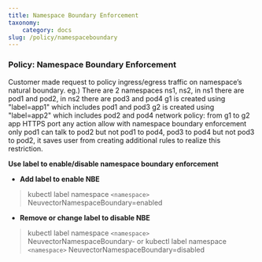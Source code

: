```yaml
---
title: Namespace Boundary Enforcement
taxonomy:
    category: docs
slug: /policy/namespaceboundary
---
```


### Policy: Namespace Boundary Enforcement

Customer made request to policy ingress/egress traffic on namespace’s natural boundary. 
eg.)
There are 2 namespaces ns1, ns2, 
in ns1 there are pod1 and pod2,
in ns2 there are pod3 and pod4
g1 is created using "label=app1" which includes pod1 and pod3
g2 is created using "label=app2" which includes pod2 and pod4
network policy: from g1 to g2 app HTTPS port any action allow
with namespace boundary enforcement only pod1 can talk to pod2 but not pod1 to pod4, pod3 to pod4 but not pod3 to pod2, it saves user from creating additional rules to realize this restriction.

<strong>Use label to enable/disable namespace boundary enforcement</strong>

+ **Add label to enable NBE**
> kubectl label namespace `<namespace>` NeuvectorNamespaceBoundary=enabled

+ **Remove or change label to disable NBE**
> kubectl label namespace `<namespace>` NeuvectorNamespaceBoundary-
or
kubectl label namespace `<namespace>` NeuvectorNamespaceBoundary=disabled

